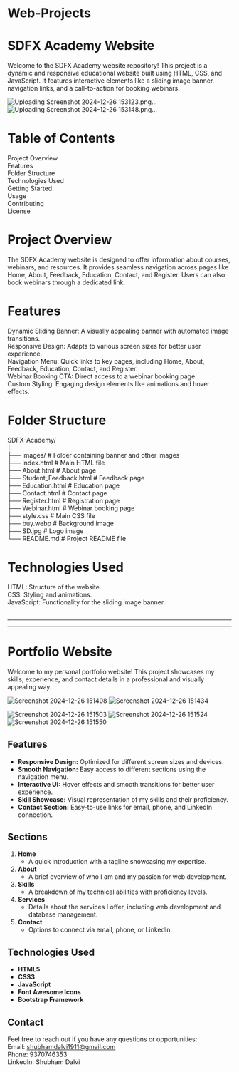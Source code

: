# Web-Projects

# SDFX Academy Website
   Welcome to the SDFX Academy website repository! This project is a dynamic and responsive educational website built using HTML, CSS, and JavaScript. It features interactive elements like a sliding image   banner, navigation links, and a call-to-action for booking webinars.

![Uploading Screenshot 2024-12-26 153123.png…]()
![Uploading Screenshot 2024-12-26 153148.png…]()


# Table of Contents
   Project Overview<br>
   Features<br>
   Folder Structure<br>
   Technologies Used<br>
   Getting Started<br>
   Usage<br>
   Contributing<br>
   License<br>
# Project Overview
   The SDFX Academy website is designed to offer information about courses, webinars, and resources. It provides seamless navigation across pages like Home, About, Feedback, Education, Contact, and Register. Users can also book webinars through a dedicated link.

# Features
   Dynamic Sliding Banner: A visually appealing banner with automated image transitions.<br>
   Responsive Design: Adapts to various screen sizes for better user experience.<br>
   Navigation Menu: Quick links to key pages, including Home, About, Feedback, Education, Contact, and Register.<br>
   Webinar Booking CTA: Direct access to a webinar booking page.<br>
   Custom Styling: Engaging design elements like animations and hover effects.<br>
   
# Folder Structure
   SDFX-Academy/<br>
   │<br>
   ├── images/             # Folder containing banner and other images<br>
   ├── index.html          # Main HTML file<br>
   ├── About.html          # About page<br>
   ├── Student_Feedback.html # Feedback page<br>
   ├── Education.html      # Education page<br>
   ├── Contact.html        # Contact page<br>
   ├── Register.html       # Registration page<br>
   ├── Webinar.html        # Webinar booking page<br>
   ├── style.css           # Main CSS file<br>
   ├── buy.webp            # Background image<br>
   ├── SD.jpg              # Logo image<br>
   └── README.md           # Project README file<br>
   
# Technologies Used
   HTML: Structure of the website.<br>
   CSS: Styling and animations.<br>
   JavaScript: Functionality for the sliding image banner.<br><br><hr><hr>
   
# Portfolio Website

Welcome to my personal portfolio website! This project showcases my skills, experience, and contact details in a professional and visually appealing way.

![Screenshot 2024-12-26 151408](https://github.com/user-attachments/assets/07d51458-ea39-46c0-a7bd-3867e4376af3)
![Screenshot 2024-12-26 151434](https://github.com/user-attachments/assets/9d808d3e-27ce-4771-b0d0-1c911843c119)

![Screenshot 2024-12-26 151503](https://github.com/user-attachments/assets/71a5c936-20fc-45fe-b8a4-38fac469ffa1)
![Screenshot 2024-12-26 151524](https://github.com/user-attachments/assets/6ed644bd-0405-42dc-8cd8-667d241fbc70)
![Screenshot 2024-12-26 151550](https://github.com/user-attachments/assets/a9adcb0a-dd84-4f84-bd7d-d49802b35fbe)


## Features

- **Responsive Design:** Optimized for different screen sizes and devices.
- **Smooth Navigation:** Easy access to different sections using the navigation menu.
- **Interactive UI:** Hover effects and smooth transitions for better user experience.
- **Skill Showcase:** Visual representation of my skills and their proficiency.
- **Contact Section:** Easy-to-use links for email, phone, and LinkedIn connection.

## Sections

1. **Home**
   - A quick introduction with a tagline showcasing my expertise.
2. **About**
   - A brief overview of who I am and my passion for web development.
3. **Skills**
   - A breakdown of my technical abilities with proficiency levels.
4. **Services**
   - Details about the services I offer, including web development and database management.
5. **Contact**
   - Options to connect via email, phone, or LinkedIn.

## Technologies Used

- **HTML5**
- **CSS3**
- **JavaScript**
- **Font Awesome Icons**
- **Bootstrap Framework**

## Contact
  Feel free to reach out if you have any questions or opportunities:<br>
  Email: shubhamdalvi1911@gmail.com<br>
  Phone: 9370746353<br>
  LinkedIn: Shubham Dalvi<br>
